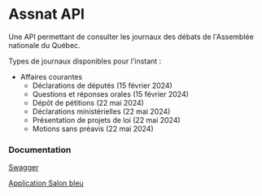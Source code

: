 # Assnat API

Une API permettant de consulter les journaux des débats de l'Assemblée nationale du Québec.

Types de journaux disponibles pour l'instant :

- Affaires courantes
    - Déclarations de députés (15 février 2024)
    - Questions et réponses orales (15 février 2024)
    - Dépôt de pétitions (22 mai 2024)
    - Déclarations ministérielles (22 mai 2024)
    - Présentation de projets de loi (22 mai 2024)
    - Motions sans préavis (22 mai 2024)

### Documentation

[Swagger](https://api.salonbleu.quebec/documentation)

[Application Salon bleu](https://www.salonbleu.quebec)
